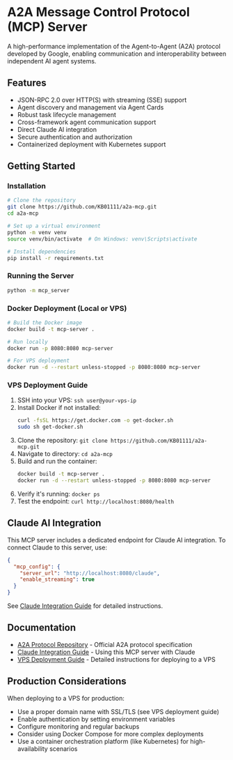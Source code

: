 # A2A Message Control Protocol (MCP) Server

A high-performance implementation of the Agent-to-Agent (A2A) protocol developed by Google, enabling communication and interoperability between independent AI agent systems.

## Features

- JSON-RPC 2.0 over HTTP(S) with streaming (SSE) support
- Agent discovery and management via Agent Cards
- Robust task lifecycle management
- Cross-framework agent communication support
- Direct Claude AI integration
- Secure authentication and authorization
- Containerized deployment with Kubernetes support

## Getting Started

### Installation

```bash
# Clone the repository
git clone https://github.com/KB01111/a2a-mcp.git
cd a2a-mcp

# Set up a virtual environment
python -m venv venv
source venv/bin/activate  # On Windows: venv\Scripts\activate

# Install dependencies
pip install -r requirements.txt
```

### Running the Server

```bash
python -m mcp_server
```

### Docker Deployment (Local or VPS)

```bash
# Build the Docker image
docker build -t mcp-server .

# Run locally
docker run -p 8080:8080 mcp-server

# For VPS deployment
docker run -d --restart unless-stopped -p 8080:8080 mcp-server
```

### VPS Deployment Guide

1. SSH into your VPS: `ssh user@your-vps-ip`
2. Install Docker if not installed:
   ```bash
   curl -fsSL https://get.docker.com -o get-docker.sh
   sudo sh get-docker.sh
   ```
3. Clone the repository: `git clone https://github.com/KB01111/a2a-mcp.git`
4. Navigate to directory: `cd a2a-mcp`
5. Build and run the container:
   ```bash
   docker build -t mcp-server .
   docker run -d --restart unless-stopped -p 8080:8080 mcp-server
   ```
6. Verify it's running: `docker ps`
7. Test the endpoint: `curl http://localhost:8080/health`

## Claude AI Integration

This MCP server includes a dedicated endpoint for Claude AI integration. To connect Claude to this server, use:

```json
{
  "mcp_config": {
    "server_url": "http://localhost:8080/claude",
    "enable_streaming": true
  }
}
```

See [Claude Integration Guide](docs/claude_integration.md) for detailed instructions.

## Documentation

- [A2A Protocol Repository](https://github.com/google/A2A) - Official A2A protocol specification
- [Claude Integration Guide](docs/claude_integration.md) - Using this MCP server with Claude
- [VPS Deployment Guide](docs/vps_deployment.md) - Detailed instructions for deploying to a VPS

## Production Considerations

When deploying to a VPS for production:

- Use a proper domain name with SSL/TLS (see VPS deployment guide)
- Enable authentication by setting environment variables
- Configure monitoring and regular backups
- Consider using Docker Compose for more complex deployments
- Use a container orchestration platform (like Kubernetes) for high-availability scenarios